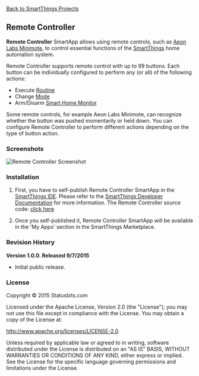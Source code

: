 [Back to SmartThings Projects](https://github.com/statusbits/smartthings)

Remote Controller
-----------------

**Remote Controller** SmartApp allows using remote controls, such as [Aeon Labs
Minimote](http://www.amazon.com/Aeon-Labs-DSA03202-v1-Minimote/dp/B00KU7ERAW/),
to control essential functions of the [SmartThings](http://www.smartthings.com)
home automation system.

Remote Controller supports remote control with up to 99 buttons. Each button
can be individually configured to perform any (or all) of the following
actions:

* Execute [Routine](https://support.smartthings.com/hc/en-us/articles/205380034-Meet-Routines)
* Change [Mode](https://support.smartthings.com/hc/en-us/articles/200962880-How-Do-Modes-Work-)
* Arm/Disarm [Smart Home Monitor](https://support.smartthings.com/hc/en-us/articles/205380154-Meet-Smart-Home-Monitor)

Some remote controls, for example Aeon Labs Minimote, can recognize whether
the button was pushed momentarily or held down. You can configure Remote
Controller to perform different actions depending on the type of button
action.


### Screenshots

![Remote Controller Screenshot](http://statusbits.github.io/images/RemoteController-01.jpg)


### Installation

1. First, you have to self-publish Remote Controller SmartApp in the
[SmartThings IDE](https://graph.api.smartthings.com). Please refer to the
[SmartThings Developer Documentation](http://docs.smartthings.com/en/latest/index.html)
for more information. The Remote Controller source code: [click here](https://raw.githubusercontent.com/statusbits/smartthings/master/smartapps/statusbits/remote-controller.src/remote-controller.groovy)

2. Once you self-published it, Remote Controller SmartApp will be available in
the 'My Apps' section in the SmartThings Marketplace.


### Revision History

**Version 1.0.0. Released 9/7/2015**
* Initial public release.


### License

Copyright © 2015 Statusbits.com

Licensed under the Apache License, Version 2.0 (the "License"); you may not
use this file except in compliance with the License. You may obtain a copy
of the License at:

<http://www.apache.org/licenses/LICENSE-2.0>

Unless required by applicable law or agreed to in writing, software
distributed under the License is distributed on an "AS IS" BASIS, WITHOUT
WARRANTIES OR CONDITIONS OF ANY KIND, either express or implied. See the
License  for the specific language governing permissions and limitations
under the License.
